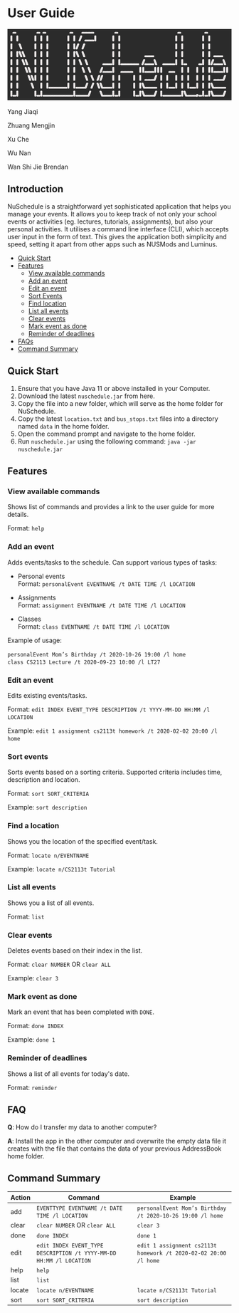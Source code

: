 # User Guide

![](diagrams/Logo.png)

Yang Jiaqi

Zhuang Mengjin

Xu Che

Wu Nan

Wan Shi Jie Brendan


## Introduction

NuSchedule is a straightforward yet sophisticated application that helps you manage your events. It allows you 
 to keep track of not only your school events or activities (eg. lectures, tutorials, assignments), but 
also your personal activities. It utilises a command line interface (CLI), which accepts user input in the form of text. 
This gives the application both simplicity and speed, setting it apart from other apps such as NUSMods and Luminus. 

* [Quick Start](#quick-start)
* [Features](#features)
    * [View available commands](#view-available-commands)
    * [Add an event](#add-an-event)
    * [Edit an event](#edit-an-event)
    * [Sort Events](#sort-events)
    * [Find location](#find-a-location)
    * [List all events](#list-all-events)
    * [Clear events](#clear-events)
    * [Mark event as done](#mark-event-as-done)
    * [Reminder of deadlines](#reminder-of-deadlines)
* [FAQs](#FAQ)
* [Command Summary](#command-summary)


## Quick Start
1. Ensure that you have Java 11 or above installed in your Computer.
2. Download the latest `nuschedule.jar` from here.
3. Copy the file into a new folder, which will serve as the home folder for NuSchedule. 
4. Copy the latest `location.txt` and `bus_stops.txt` files into a directory named `data` in the home folder.
5. Open the command prompt and navigate to the home folder.
6. Run `nuschedule.jar` using the following command: `java -jar nuschedule.jar`



## Features 

### View available commands
Shows list of commands and provides a link to the user guide for more details. 

Format: `help`


### Add an event
Adds events/tasks to the schedule. Can support various types of tasks: 

* Personal events  
  Format: `personalEvent EVENTNAME /t DATE TIME /l LOCATION`

* Assignments  
  Format: `assignment EVENTNAME /t DATE TIME /l LOCATION`

* Classes  
  Format: `class EVENTNAME /t DATE TIME /l LOCATION`


Example of usage: 

`personalEvent Mom’s Birthday /t 2020-10-26 19:00 /l home`  
`class CS2113 Lecture /t 2020-09-23 10:00 /l LT27`

### Edit an event
Edits existing events/tasks.  

Format: `edit INDEX EVENT_TYPE DESCRIPTION /t YYYY-MM-DD HH:MM /l LOCATION`  

Example: `edit 1 assignment cs2113t homework /t 2020-02-02 20:00 /l home`

### Sort events
Sorts events based on a sorting criteria. Supported criteria includes time, description and
location.

Format: `sort SORT_CRITERIA`  

Example: `sort description`

### Find a location
Shows you the location of the specified event/task.  

Format: `locate n/EVENTNAME`  

Example: `locate n/CS2113t Tutorial`

### List all events
Shows you a list of all events.  

Format: `list`  

### Clear events
Deletes events based on their index in the list.  

Format: `clear NUMBER` OR `clear ALL`  

Example: `clear 3`  


### Mark event as done
Mark an event that has been completed with `DONE`.  

Format: `done INDEX`  

Example: `done 1`  

### Reminder of deadlines
Shows a list of all events for today's date.

Format: `reminder`


## FAQ

**Q**: How do I transfer my data to another computer? 

**A**: Install the app in the other computer and overwrite the empty data file it creates with the file that contains 
the data of your previous AddressBook home folder.

## Command Summary

|Action|Command|Example|
|------|-------|-------|
|add|`EVENTTYPE EVENTNAME /t DATE TIME /l LOCATION`|`personalEvent Mom’s Birthday /t 2020-10-26 19:00 /l home`|
|clear|`clear NUMBER` OR `clear ALL` |`clear 3`|
|done|`done INDEX` |`done 1` |
|edit|`edit INDEX EVENT_TYPE DESCRIPTION /t YYYY-MM-DD HH:MM /l LOCATION`|`edit 1 assignment cs2113t homework /t 2020-02-02 20:00 /l home`|
|help|`help`||
|list|`list`||
|locate|`locate n/EVENTNAME` |`locate n/CS2113t Tutorial`|
|sort|`sort SORT_CRITERIA` |`sort description`|
